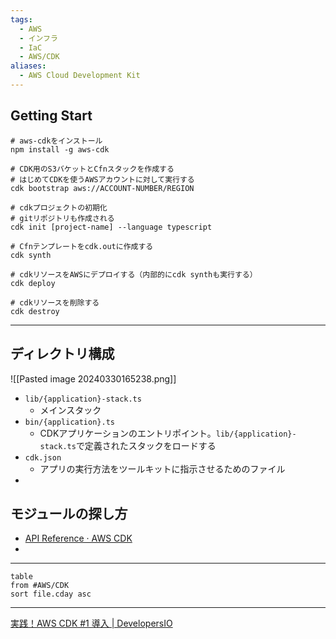 ```yaml
---
tags:
  - AWS
  - インフラ
  - IaC
  - AWS/CDK
aliases:
  - AWS Cloud Development Kit
---
```

## Getting Start
```shell
# aws-cdkをインストール
npm install -g aws-cdk

# CDK用のS3バケットとCfnスタックを作成する
# はじめてCDKを使うAWSアカウントに対して実行する
cdk bootstrap aws://ACCOUNT-NUMBER/REGION

# cdkプロジェクトの初期化
# gitリポジトリも作成される
cdk init [project-name] --language typescript

# Cfnテンプレートをcdk.outに作成する
cdk synth

# cdkリソースをAWSにデプロイする（内部的にcdk synthも実行する）
cdk deploy

# cdkリソースを削除する
cdk destroy
```

---
## ディレクトリ構成
![[Pasted image 20240330165238.png]]
- `lib/{application}-stack.ts`
	- メインスタック
- `bin/{application}.ts`
	- CDKアプリケーションのエントリポイント。`lib/{application}-stack.ts`で定義されたスタックをロードする
- `cdk.json`
	- アプリの実行方法をツールキットに指示させるためのファイル
- 
## モジュールの探し方
- [API Reference · AWS CDK](https://docs.aws.amazon.com/cdk/api/v2/docs/aws-construct-library.html)
- 
---
```dataview
table
from #AWS/CDK
sort file.cday asc
```


---
[実践！AWS CDK #1 導入 | DevelopersIO](https://dev.classmethod.jp/articles/cdk-practice-1-introduction/)